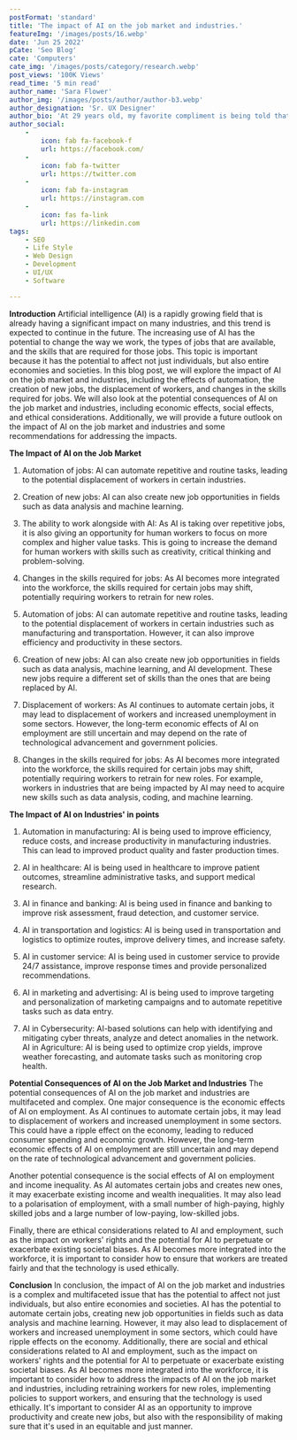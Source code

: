 ```yaml
---
postFormat: 'standard'
title: 'The impact of AI on the job market and industries.'
featureImg: '/images/posts/16.webp'
date: 'Jun 25 2022'
pCate: 'Seo Blog'
cate: 'Computers'
cate_img: '/images/posts/category/research.webp'
post_views: '100K Views'
read_time: '5 min read'
author_name: 'Sara Flower'
author_img: '/images/posts/author/author-b3.webp'
author_designation: 'Sr. UX Designer'
author_bio: 'At 29 years old, my favorite compliment is being told that I look like my mom. Seeing myself in her image, like this daughter up top, makes me so proud of how far I�ve come, and so thankful for where I come from.'
author_social:
    -
        icon: fab fa-facebook-f
        url: https://facebook.com/
    -
        icon: fab fa-twitter
        url: https://twitter.com
    -
        icon: fab fa-instagram
        url: https://instagram.com
    - 
        icon: fas fa-link
        url: https://linkedin.com
tags: 
    - SEO
    - Life Style
    - Web Design
    - Development
    - UI/UX
    - Software

---
```


**Introduction**
Artificial intelligence (AI) is a rapidly growing field that is already having a significant impact on many industries, and this trend is expected to continue in the future. The increasing use of AI has the potential to change the way we work, the types of jobs that are available, and the skills that are required for those jobs. This topic is important because it has the potential to affect not just individuals, but also entire economies and societies. In this blog post, we will explore the impact of AI on the job market and industries, including the effects of automation, the creation of new jobs, the displacement of workers, and changes in the skills required for jobs. We will also look at the potential consequences of AI on the job market and industries, including economic effects, social effects, and ethical considerations. Additionally, we will provide a future outlook on the impact of AI on the job market and industries and some recommendations for addressing the impacts.

**The Impact of AI on the Job Market**
1. Automation of jobs: AI can automate repetitive and routine tasks, leading to the potential displacement of workers in certain industries.

2. Creation of new jobs: AI can also create new job opportunities in fields such as data analysis and machine learning.

3. The ability to work alongside with AI: As AI is taking over repetitive jobs, it is also giving an opportunity for human workers to focus on more complex and higher value tasks. This is going to increase the demand for human workers with skills such as creativity, critical thinking and problem-solving.

4. Changes in the skills required for jobs: As AI becomes more integrated into the workforce, the skills required for certain jobs may shift, potentially requiring workers to retrain for new roles.

5. Automation of jobs: AI can automate repetitive and routine tasks, leading to the potential displacement of workers in certain industries such as manufacturing and transportation. However, it can also improve efficiency and productivity in these sectors.

6. Creation of new jobs: AI can also create new job opportunities in fields such as data analysis, machine learning, and AI development. These new jobs require a different set of skills than the ones that are being replaced by AI.

7. Displacement of workers: As AI continues to automate certain jobs, it may lead to displacement of workers and increased unemployment in some sectors. However, the long-term economic effects of AI on employment are still uncertain and may depend on the rate of technological advancement and government policies.

8. Changes in the skills required for jobs: As AI becomes more integrated into the workforce, the skills required for certain jobs may shift, potentially requiring workers to retrain for new roles. For example, workers in industries that are being impacted by AI may need to acquire new skills such as data analysis, coding, and machine learning.

**The Impact of AI on Industries' in points**
1. Automation in manufacturing: AI is being used to improve efficiency, reduce costs, and increase productivity in manufacturing industries. This can lead to improved product quality and faster production times.

2. AI in healthcare: AI is being used in healthcare to improve patient outcomes, streamline administrative tasks, and support medical research.

3. AI in finance and banking: AI is being used in finance and banking to improve risk assessment, fraud detection, and customer service.

4. AI in transportation and logistics: AI is being used in transportation and logistics to optimize routes, improve delivery times, and increase safety.

5. AI in customer service: AI is being used in customer service to provide 24/7 assistance, improve response times and provide personalized recommendations.

6. AI in marketing and advertising: AI is being used to improve targeting and personalization of marketing campaigns and to automate repetitive tasks such as data entry.

7. AI in Cybersecurity: AI-based solutions can help with identifying and mitigating cyber threats, analyze and detect anomalies in the network.
AI in Agriculture: AI is being used to optimize crop yields, improve weather forecasting, and automate tasks such as monitoring crop health.

**Potential Consequences of AI on the Job Market and Industries**
The potential consequences of AI on the job market and industries are multifaceted and complex. One major consequence is the economic effects of AI on employment. As AI continues to automate certain jobs, it may lead to displacement of workers and increased unemployment in some sectors. This could have a ripple effect on the economy, leading to reduced consumer spending and economic growth. However, the long-term economic effects of AI on employment are still uncertain and may depend on the rate of technological advancement and government policies.

Another potential consequence is the social effects of AI on employment and income inequality. As AI automates certain jobs and creates new ones, it may exacerbate existing income and wealth inequalities. It may also lead to a polarisation of employment, with a small number of high-paying, highly skilled jobs and a large number of low-paying, low-skilled jobs.

Finally, there are ethical considerations related to AI and employment, such as the impact on workers' rights and the potential for AI to perpetuate or exacerbate existing societal biases. As AI becomes more integrated into the workforce, it is important to consider how to ensure that workers are treated fairly and that the technology is used ethically.

**Conclusion**
In conclusion, the impact of AI on the job market and industries is a complex and multifaceted issue that has the potential to affect not just individuals, but also entire economies and societies. AI has the potential to automate certain jobs, creating new job opportunities in fields such as data analysis and machine learning. However, it may also lead to displacement of workers and increased unemployment in some sectors, which could have ripple effects on the economy. Additionally, there are social and ethical considerations related to AI and employment, such as the impact on workers' rights and the potential for AI to perpetuate or exacerbate existing societal biases. As AI becomes more integrated into the workforce, it is important to consider how to address the impacts of AI on the job market and industries, including retraining workers for new roles, implementing policies to support workers, and ensuring that the technology is used ethically. It's important to consider AI as an opportunity to improve productivity and create new jobs, but also with the responsibility of making sure that it's used in an equitable and just manner.




